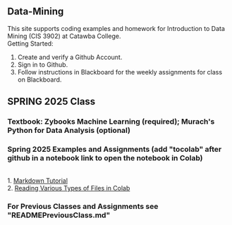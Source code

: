 ## Data-Mining
This site supports coding examples and homework for Introduction to Data Mining (CIS 3902) at Catawba College.<br>
Getting Started:<br>
1.  Create and verify a Github Account.<br>
2.  Sign in to Github.<br>
3.  Follow instructions in Blackboard for the weekly assignments for class on Blackboard.<br>

## SPRING 2025 Class

<h3>Textbook:  Zybooks Machine Learning (required); Murach's Python for Data Analysis (optional)</h3>
<h3>Spring 2025 Examples and Assignments (add "tocolab" after github in a notebook link to open the notebook in Colab)</h3><br>
1. <a href="https://agea.github.io/tutorial.md/">Markdown Tutorial</a><br>
2. <a href="https://github.com/plthomps/CIS-3902-Data-Mining/blob/main/Reading_Files_in_Colab_with_Jupyter_Notebook.ipynb">Reading Various Types of Files in Colab</a><br>

### For Previous Classes and Assignments see "READMEPreviousClass.md"






